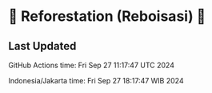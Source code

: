 
# 🌳 Reforestation (Reboisasi) 🌲

## Last Updated

GitHub Actions time: Fri Sep 27 11:17:47 UTC 2024

Indonesia/Jakarta time: Fri Sep 27 18:17:47 WIB 2024

